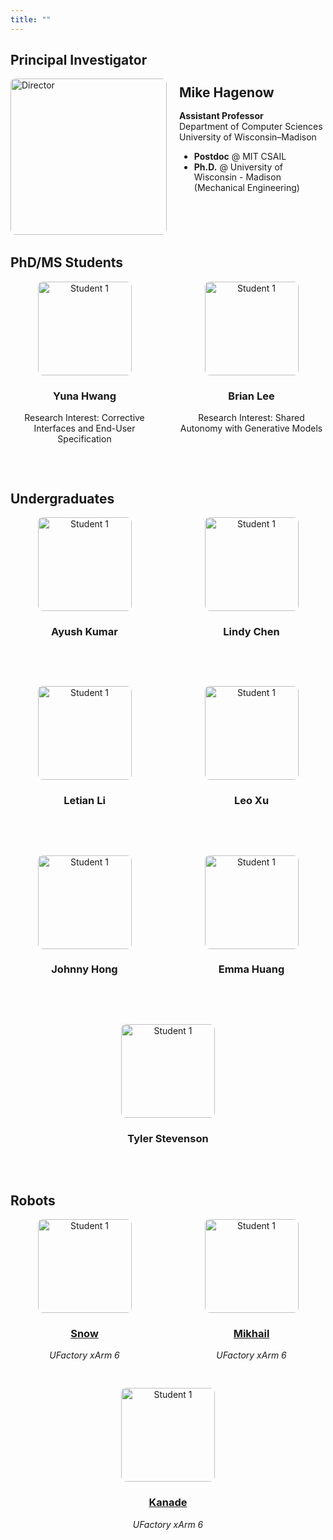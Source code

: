 ```yaml
---
title: ""
---
```



## Principal Investigator

<div style="display: flex; align-items: top; margin-bottom: 2rem;">
  <img src="/people/hagenow.jpg" alt="Director" style="border-radius: 8px; width: 250px; height: 250px; object-fit: cover; margin-right: 20px">
  <div style="margin-top: -20px;line-height: 1.2;">
    <h2 >Mike Hagenow</h2>
    <p><b>Assistant Professor</b><br>Department of Computer Sciences<br>University of Wisconsin–Madison</p>
    <ul>
        <li><b>Postdoc</b> @ MIT CSAIL </li>
        <li><b>Ph.D.</b> @ University of Wisconsin - Madison <br>(Mechanical Engineering)</li>
    </ul>
    <p>
      <a href="https://www.hageneaux.com/" target="_blank" title="Website"><i class="fas fa-globe"></i></a> &nbsp;
      <a href="https://scholar.google.com/citations?user=pvBZ1KAAAAAJ" target="_blank" title="Google Scholar"><i class="fas fa-graduation-cap"></i></a> &nbsp;
      <a href="mailto:hagenow@cs.wisc.edu" title="Email"><i class="fas fa-envelope"></i></a> &nbsp;
      <a href="https://drive.google.com/file/d/1_yYWQkyUW9qjtITKgdiGZm5tI4AoBMIM/view" target="_blank" title="CV"><i class="fas fa-file-alt"></i></a>
    </p>
  </div>
</div>

## PhD/MS Students

<div style="display: flex; flex-wrap: wrap; gap: 30px; justify-content: flex-start;">

<div style="flex: 1 1 30%; text-align: center;">
<img src="/people/yuna-hwang.jpeg" alt="Student 1" style="display: block; margin-left: auto; margin-right: auto; border-radius: 8px; width: 150px; height: 150px; object-fit: cover; margin-bottom: 10px;">
  <h3>Yuna Hwang</h3>
  <p>Research Interest: Corrective Interfaces and End-User Specification</p>
  <p>
    <a href="https://wisc-rt2.github.io/people/" target="_blank" title="Website"><i class="fas fa-globe"></i></a> &nbsp;
      <a href="https://scholar.google.com/citations?user=fu0_yfQAAAAJ&hl=en&authuser=1&oi=ao" target="_blank" title="Google Scholar"><i class="fas fa-graduation-cap"></i></a> &nbsp;
      <a href="mailto:yunahwang@cs.wisc.edu" title="Email"><i class="fas fa-envelope"></i></a> &nbsp;
  </p>
</div>

<div style="flex: 1 1 30%; text-align: center;">
  <img src="/people/brian.png" alt="Student 1" style="display: block; margin-left: auto; margin-right: auto; border-radius: 8px; width: 150px; height: 150px; object-fit: cover; margin-bottom: 10px;">
  <h3>Brian Lee</h3>
  <p>Research Interest: Shared Autonomy with Generative Models</p>
  <p>
    <!-- <a href="https://wisc-rt2.github.io/people/" target="_blank" title="Website"><i class="fas fa-globe"></i></a> &nbsp; -->
      <a href="https://scholar.google.com/citations?user=DzKaK54AAAAJ&hl=en" target="_blank" title="Google Scholar"><i class="fas fa-graduation-cap"></i></a> &nbsp;
      <a href="mailto:dlee448@wisc.edu" title="Email"><i class="fas fa-envelope"></i></a> &nbsp;
  </p>
</div>

<!-- <div style="flex: 1 1 30%; text-align: center;">
  <img src="/people/placeholder.png" alt="Student 1" style="display: block; margin-left: auto; margin-right: auto; border-radius: 8px; width: 150px; height: 150px; object-fit: cover; margin-bottom: 10px;">
  <h3>Your name here!</h3>
  <p>Research Interest: TBD</p>
  <p>
    <a href="https://wisc-rt2.github.io/people/" target="_blank" title="Website"><i class="fas fa-globe"></i></a> &nbsp;
      <a href="https://wisc-rt2.github.io/people/" target="_blank" title="Google Scholar"><i class="fas fa-graduation-cap"></i></a> &nbsp;
      <a href="https://wisc-rt2.github.io/people/" title="Email"><i class="fas fa-envelope"></i></a> &nbsp;
  </p>
</div> -->

</div>

## Undergraduates

<div style="display: flex; flex-wrap: wrap; gap: 30px; justify-content: flex-start;">

<div style="flex: 1 1 30%; text-align: center;">
  <img src="/people/ayush.jpg" alt="Student 1" style="display: block; margin-left: auto; margin-right: auto; border-radius: 8px; width: 150px; height: 150px; object-fit: cover; margin-bottom: 10px;">
  <h3>Ayush Kumar</h3>
  <!-- <p>Research Interest: TBD</p> -->
  <p>
    <a href="https://www.linkedin.com/in/kumar-himself" target="_blank" title="Website"><i class="fas fa-globe"></i></a> &nbsp;
      <!-- <a href="https://wisc-rt2.github.io/people/" target="_blank" title="Google Scholar"><i class="fas fa-graduation-cap"></i></a> &nbsp; -->
      <a href="mailto:akumar249@wisc.edu" title="Email"><i class="fas fa-envelope"></i></a> &nbsp;
  </p>
</div>

<div style="flex: 1 1 30%; text-align: center;">
  <img src="/people/lindy.jpg" alt="Student 1" style="display: block; margin-left: auto; margin-right: auto; border-radius: 8px; width: 150px; height: 150px; object-fit: cover; margin-bottom: 10px;">
  <h3>Lindy Chen</h3>
  <!-- <p>Research Interest: TBD</p> -->
  <p>
    <a href="http://www.linkedin.com/in/lindyjchen" target="_blank" title="Website"><i class="fas fa-globe"></i></a> &nbsp;
      <!-- <a href="https://wisc-rt2.github.io/people/" target="_blank" title="Google Scholar"><i class="fas fa-graduation-cap"></i></a> &nbsp; -->
      <a href="mailto:ljchen2@wisc.edu" title="Email"><i class="fas fa-envelope"></i></a> &nbsp;
  </p>
</div>

<div style="flex: 1 1 30%; text-align: center;">
  <img src="/people/letian.png" alt="Student 1" style="display: block; margin-left: auto; margin-right: auto; border-radius: 8px; width: 150px; height: 150px; object-fit: cover; margin-bottom: 10px;">
  <h3>Letian Li</h3>
  <!-- <p>Research Interest: TBD</p> -->
  <p>
    <a href="https://www.linkedin.com/in/letian-li-wa/" target="_blank" title="Website"><i class="fas fa-globe"></i></a> &nbsp;
      <!-- <a href="https://wisc-rt2.github.io/people/" target="_blank" title="Google Scholar"><i class="fas fa-graduation-cap"></i></a> &nbsp; -->
      <a href="mailto:lli585@wisc.edu" title="Email"><i class="fas fa-envelope"></i></a> &nbsp;
  </p>
</div>

<div style="flex: 1 1 30%; text-align: center;">
  <img src="/people/leo-xu-headshot.png" alt="Student 1" style="display: block; margin-left: auto; margin-right: auto; border-radius: 8px; width: 150px; height: 150px; object-fit: cover; margin-bottom: 10px;">
  <h3>Leo Xu</h3>
  <!-- <p>Research Interest: TBD</p> -->
  <p>
    <a href="https://lexu27.github.io/website/" target="_blank" title="Website"><i class="fas fa-globe"></i></a> &nbsp;
      <a href="https://scholar.google.com/citations?view_op=list_works&hl=en&hl=en&user=amdLJBQAAAAJ" target="_blank" title="Google Scholar"><i class="fas fa-graduation-cap"></i></a> &nbsp;
      <a href="mailto:lpxu@wisc.edu" title="Email"><i class="fas fa-envelope"></i></a> &nbsp;
  </p>
</div>

<div style="flex: 1 1 30%; text-align: center;">
  <img src="/people/JohnnyHong.jpg" alt="Student 1" style="display: block; margin-left: auto; margin-right: auto; border-radius: 8px; width: 150px; height: 150px; object-fit: cover; margin-bottom: 10px;">
  <h3>Johnny Hong</h3>
  <!-- <p>Research Interest: TBD</p> -->
  <p>
    <a href="https://www.linkedin.com/in/wei-xuan-hong-5766a924a/" target="_blank" title="Website"><i class="fas fa-globe"></i></a> &nbsp;
      <!-- <a href="https://scholar.google.com/citations?view_op=list_works&hl=en&hl=en&user=amdLJBQAAAAJ" target="_blank" title="Google Scholar"><i class="fas fa-graduation-cap"></i></a> &nbsp; -->
      <a href="mailto:whong37@wisc.edu" title="Email"><i class="fas fa-envelope"></i></a> &nbsp;
  </p>
</div>

<div style="flex: 1 1 30%; text-align: center;">
  <img src="/people/emma.jpg" alt="Student 1" style="display: block; margin-left: auto; margin-right: auto; border-radius: 8px; width: 150px; height: 150px; object-fit: cover; margin-bottom: 10px;">
  <h3>Emma Huang</h3>
  <!-- <p>Research Interest: TBD</p> -->
  <p>
    <a href="https://www.linkedin.com/in/yi-huang-2ab495378" target="_blank" title="Website"><i class="fas fa-globe"></i></a> &nbsp;
      <!-- <a href="https://scholar.google.com/citations?view_op=list_works&hl=en&hl=en&user=amdLJBQAAAAJ" target="_blank" title="Google Scholar"><i class="fas fa-graduation-cap"></i></a> &nbsp; -->
      <a href="mailto:yhuang577@wisc.edu" title="Email"><i class="fas fa-envelope"></i></a> &nbsp;
  </p>
</div>

<div style="flex: 1 1 30%; text-align: center;">
  <img src="/people/tyler.jpg" alt="Student 1" style="display: block; margin-left: auto; margin-right: auto; border-radius: 8px; width: 150px; height: 150px; object-fit: cover; margin-bottom: 10px;">
  <h3>Tyler Stevenson</h3>
  <!-- <p>Research Interest: TBD</p> -->
  <p>
    <a href="http://linkedin.com/in/t-stevenson" target="_blank" title="Website"><i class="fas fa-globe"></i></a> &nbsp;
      <!-- <a href="https://scholar.google.com/citations?view_op=list_works&hl=en&hl=en&user=amdLJBQAAAAJ" target="_blank" title="Google Scholar"><i class="fas fa-graduation-cap"></i></a> &nbsp; -->
      <a href="mailto:tnstevenson@wisc.edu" title="Email"><i class="fas fa-envelope"></i></a> &nbsp;
  </p>
</div>


</div>

## Robots

<div style="display: flex; flex-wrap: wrap; gap: 30px; justify-content: flex-start;">

<div style="flex: 1 1 30%; text-align: center;">
   <img src="/people/snow.png" alt="Student 1" style="display: block; margin-left: auto; margin-right: auto; border-radius: 8px; width: 150px; height: 150px; object-fit: cover; margin-bottom: 10px;">
  <h3><a href="https://en.wikipedia.org/wiki/John_Snow">Snow</a></h3>
  <p><i>UFactory xArm 6</i></p>
</div>

<div style="flex: 1 1 30%; text-align: center;">
   <img src="/people/mikhail.png" alt="Student 1" style="display: block; margin-left: auto; margin-right: auto; border-radius: 8px; width: 150px; height: 150px; object-fit: cover; margin-bottom: 10px;">
  <h3><a href="https://en.wikipedia.org/wiki/Mikhail_Dolivo-Dobrovolsky">Mikhail</a></h3>
  <p><i>UFactory xArm 6</i></p>
</div>

<div style="flex: 1 1 30%; text-align: center;">
   <img src="/people/kanade.png" alt="Student 1" style="display: block; margin-left: auto; margin-right: auto; border-radius: 8px; width: 150px; height: 150px; object-fit: cover; margin-bottom: 10px;">
  <h3><a href="https://roboticsarchive.library.cmu.edu/node/100345?search_api_fulltext=navlab">Kanade</a></h3>
  <p><i>UFactory xArm 6</i></p>
</div>
</div>


<!-- ## RT² Alumni

<ul style="list-style-type: none; padding-left: 0;">
  <li style="display: flex; align-items: center; margin-bottom: 0.5rem;">
    Alumnus #1, Ph.D.
    <a href="https://example.com/johndoe" target="_blank" title="Website" style="margin-left: 10px;">
      <i class="fas fa-globe"></i>
    </a>
  </li>
  <li style="display: flex; align-items: center; margin-bottom: 0.5rem;">
    Alumnus #2, M.S.
    <a href="https://example.com/janesmith" target="_blank" title="Website" style="margin-left: 10px;">
      <i class="fas fa-globe"></i>
    </a>
  </li>
  <li style="display: flex; align-items: center; margin-bottom: 0.5rem;">
    Alumnus #3, B.S.
    <a href="https://example.com/another" target="_blank" title="Website" style="margin-left: 10px;">
      <i class="fas fa-globe"></i>
    </a>
  </li>
</ul> -->



<!-- Google tag (gtag.js) -->
<script async src="https://www.googletagmanager.com/gtag/js?id=G-QXB50E6325"></script>
<script>
  window.dataLayer = window.dataLayer || [];
  function gtag(){dataLayer.push(arguments);}
  gtag('js', new Date());

  gtag('config', 'G-QXB50E6325');
</script>
